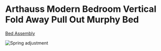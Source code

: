 # Arthauss Modern Bedroom Vertical Fold Away Pull Out Murphy Bed

[Bed Assembly](https://www.youtube.com/watch?v=e-cp7vQgmNA)

![Spring adjustment](/assets/springsAdjusting.png)
